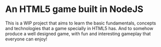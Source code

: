 # An HTML5 game built in NodeJS
This is a WIP project that aims to learn the basic fundamentals, concepts and technologies that a game specially in HTML5 has. And to somehow produce a well designed game, with fun and interesting gameplay that everyone can enjoy!